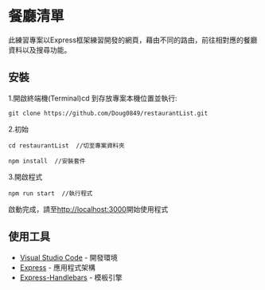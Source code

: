 # 餐廳清單
此練習專案以Express框架練習開發的網頁，藉由不同的路由，前往相對應的餐廳資料以及搜尋功能。

## 安裝

1.開啟終端機(Terminal)cd 到存放專案本機位置並執行:

```
git clone https://github.com/Doug0849/restaurantList.git
```

2.初始

```
cd restaurantList  //切至專案資料夾
```

```
npm install  //安裝套件
```

3.開啟程式

```
npm run start  //執行程式
```

啟動完成，請至[http://localhost:3000](http://localhost:3000)開始使用程式

## 使用工具

- [Visual Studio Code](https://visualstudio.microsoft.com/zh-hant/) - 開發環境
- [Express](https://www.npmjs.com/package/express) - 應用程式架構
- [Express-Handlebars](https://www.npmjs.com/package/express-handlebars) - 模板引擎

